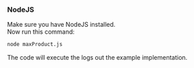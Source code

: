 ### NodeJS
Make sure you have NodeJS installed. <br />
Now run this command:
```bash
node maxProduct.js
```
The code will execute the logs out the example implementation.
